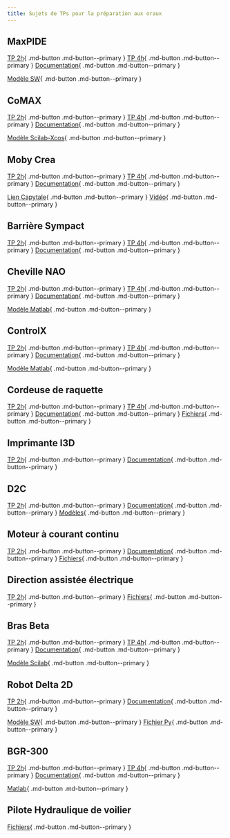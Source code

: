 ```yaml
---
title: Sujets de TPs pour la préparation aux oraux
---
```


[comment]: <> (Page manuelle)


## MaxPIDE

[TP 2h](https://github.com/xpessoles/PSI_Preparation_Oral/raw/main/TPs_2024/11_MaxPID/11_MaxPID_2h.pdf){ .md-button .md-button--primary }
[TP 4h](https://github.com/xpessoles/PSI_Preparation_Oral/raw/main/TPs_2024/11_MaxPID/11_MaxPID_4h.pdf){ .md-button .md-button--primary }
[Documentation](https://github.com/xpessoles/TP_Documents_PSI/raw/master/11_MaxpidE/11_MaxPIDE_Documentation.pdf){ .md-button .md-button--primary }

[Modèle SW](https://github.com/xpessoles/TP_Documents_PSI/raw/master/11_MaxpidE/Maxpid-V2_SolidWorks_V1.zip){ .md-button .md-button--primary }


[comment]: <>  (Plateforme 6 axes)

## CoMAX

[TP 2h](https://github.com/xpessoles/PSI_Preparation_Oral/raw/main/TPs_2024/04_CoMAX/04_CoMAX_2h.pdf){ .md-button .md-button--primary }
[TP 4h](https://github.com/xpessoles/PSI_Preparation_Oral/raw/main/TPs_2024/04_CoMAX/04_CoMAX_4h.pdf){ .md-button .md-button--primary }
[Documentation](https://github.com/xpessoles/TP_Documents_PSI/raw/master/04_CoMAX/04_Comax_Documentation.pdf){ .md-button .md-button--primary }

[Modèle Scilab-Xcos](https://github.com/xpessoles/TP_Documents_PSI/raw/master/04_CoMAX/04_CoMAX_XCOS.zip){ .md-button .md-button--primary }

## Moby Crea

[TP 2h](https://github.com/xpessoles/PSI_Preparation_Oral/raw/main/TPs_2024/13_Moby_Crea/13_Moby_Crea_2h.pdf){ .md-button .md-button--primary } 
[TP 4h](https://github.com/xpessoles/PSI_Preparation_Oral/raw/main/TPs_2024/13_Moby_Crea/13_Moby_Crea_4h.pdf){ .md-button .md-button--primary }
[Documentation](https://github.com/xpessoles/TP_Documents_PSI/raw/master/13_Moby_Crea/13_Documentation_Moby.pdf){ .md-button .md-button--primary }

[Lien Capytale](https://capytale2.ac-paris.fr/web/c/11e1-3612495){ .md-button .md-button--primary }
[Vidéo](https://github.com/xpessoles/TP_Sujets/raw/main/04_ResolutionCinematique/13_04_01/13_04_01_CarRide.mp4){ .md-button .md-button--primary }


[comment]: <>  (Robot à câbles RC4)

## Barrière Sympact

[TP 2h](https://github.com/xpessoles/PSI_Preparation_Oral/raw/main/TPs_2024/19_Sympact/19_Sympact_2h.pdf){ .md-button .md-button--primary } 
[TP 4h](https://github.com/xpessoles/PSI_Preparation_Oral/raw/main/TPs_2024/xx_xx/xx_4h.pdf){ .md-button .md-button--primary }
[Documentation](https://github.com/xpessoles/TP_Documents_PSI/raw/master/19_Sympact/19_Documentation_Sympact.pdf){ .md-button .md-button--primary }

## Cheville NAO

[TP 2h](https://github.com/xpessoles/PSI_Preparation_Oral/raw/main/TPs_2024/03_ChevilleNAO/03_ChevilleNAO_2h.pdf){ .md-button .md-button--primary } 
[TP 4h](https://github.com/xpessoles/PSI_Preparation_Oral/raw/main/TPs_2024/03_ChevilleNAO/03_ChevilleNAO_4h.pdf){ .md-button .md-button--primary }
[Documentation](https://github.com/xpessoles/TP_Documents_PSI/raw/master/03_ChevilleNAO/03_Documentation_ChevilleNAO.pdf){ .md-button .md-button--primary }

[Modèle Matlab](https://github.com/xpessoles/TP_Documents_PSI/raw/master/03_ChevilleNAO/03_ChevilleNAO_Matlab.zip){ .md-button .md-button--primary }


## ControlX
[TP 2h](https://github.com/xpessoles/PSI_Preparation_Oral/raw/main/TPs_2024/05_ControlX/05_ControlX_2h.pdf){ .md-button .md-button--primary } 
[TP 4h](https://github.com/xpessoles/PSI_Preparation_Oral/raw/main/TPs_2024/05_ControlX/05_ControlX_4h.pdf){ .md-button .md-button--primary }
[Documentation](https://github.com/xpessoles/TP_Documents_PSI/raw/master/05_ControlX/05_ControlX_Documentation.pdf){ .md-button .md-button--primary }

[Modèle Matlab](https://github.com/xpessoles/TP_Documents_PSI/raw/master/05_ControlX/05_ControlX_Matlab.zip){ .md-button .md-button--primary }


## Cordeuse de raquette
[TP 2h](https://github.com/xpessoles/PSI_Preparation_Oral/raw/main/TPs_2024/06_Cordeuse/Cordeuse_Sujet.pdf){ .md-button .md-button--primary } 
[TP 4h](https://github.com/xpessoles/PSI_Preparation_Oral/raw/main/TPs_2024/06_Cordeuse/06_Cordeuse_4h.pdf){ .md-button .md-button--primary }
[Documentation](https://github.com/xpessoles/TP_Documents_PSI/raw/master/06_Cordeuse/Documentation_Cordeuse_V2.pdf){ .md-button .md-button--primary }
[Fichiers](https://github.com/xpessoles/PSI_Preparation_Oral/raw/main/TPs_2024/06_Cordeuse/06_Cordeuse.zip){ .md-button .md-button--primary }

## Imprimante I3D
[TP 2h](https://github.com/xpessoles/PSI_Preparation_Oral/raw/main/TPs_2024/22_I3D/22_I3D_2h.pdf){ .md-button .md-button--primary } 
[Documentation](https://github.com/xpessoles/TP_Documents_PSI/raw/master/22_ImprimanteI3D/22_ImprimanteI3D_Documentation.pdf){ .md-button .md-button--primary }

## D2C
[TP 2h](https://github.com/xpessoles/PSI_Preparation_Oral/raw/main/TPs_2024/08_Drone_D2C/D2C_SED_Sujet.pdf){ .md-button .md-button--primary } 
[Documentation](https://github.com/xpessoles/PSI_Preparation_Oral/raw/main/TPs_2024/08_Drone_D2C/Documentation_DroneD2C_V3.pdf){ .md-button .md-button--primary }
[Modèles](https://github.com/xpessoles/PSI_Preparation_Oral/raw/main/TPs_2024/08_Drone_D2C/Modeles.zip){ .md-button .md-button--primary }


## Moteur à courant continu
[TP 2h](https://github.com/xpessoles/PSI_Preparation_Oral/raw/main/TPs_2024/12_MoteurMCC/12_MoteurCC_2h.pdf){ .md-button .md-button--primary } 
[Documentation](https://github.com/xpessoles/TP_Documents_PSI/raw/master/12_MoteurCC_3Sigma/12_MoteurCC_DocumentsRessources.pdf){ .md-button .md-button--primary }
[Fichiers](https://github.com/xpessoles/PSI_Preparation_Oral/raw/main/TPs_2024/12_MoteurMCC/CommandePWM_Mesure.slx){ .md-button .md-button--primary }


## Direction assistée électrique
[TP 2h](https://github.com/xpessoles/PSI_Preparation_Oral/raw/main/TPs_2024/07_DAE/DAE_Sujet.pdf){ .md-button .md-button--primary } 
[Fichiers](https://github.com/xpessoles/PSI_Preparation_Oral/raw/main/TPs_2024/07_DAE/DAE_Eleves.zip){ .md-button .md-button--primary } 

## Bras Beta
[TP 2h](https://github.com/xpessoles/PSI_Preparation_Oral/raw/main/TPs_2024/02_BrasBeta/02_BrasBeta_2h.pdf){ .md-button .md-button--primary } 
[TP 4h](https://github.com/xpessoles/PSI_Preparation_Oral/raw/main/TPs_2024/02_BrasBeta/02_BrasBeta_4h.pdf){ .md-button .md-button--primary }
[Documentation](https://github.com/xpessoles/TP_Documents_PSI/raw/master/02_BrasBeta/02_BrasBeta_Documentation.pdf){ .md-button .md-button--primary }

[Modèle Scilab](https://github.com/xpessoles/TP_Documents_PSI/raw/master/02_BrasBeta/02_BrasBeta_Xcos.zip){ .md-button .md-button--primary }


## Robot Delta 2D
[TP 2h](https://github.com/xpessoles/PSI_Preparation_Oral/raw/main/TPs_2024/17_RobotDelta2D/17_RobotDelta2D_2h.pdf){ .md-button .md-button--primary } 
[Documentation](https://github.com/xpessoles/TP_Documents_PSI/raw/master/17_RobotDelta2D/17_RobotDelta2D_Documentation.pdf){ .md-button .md-button--primary }

[Modèle SW](https://github.com/xpessoles/PSI_Preparation_Oral/raw/main/TPs_2024/17_RobotDelta2D/17_RobotDelta2D_SW.zip){ .md-button .md-button--primary } 
[Fichier Py](https://github.com/xpessoles/PSI_Preparation_Oral/raw/main/TPs_2024/17_RobotDelta2D/DeplacementVertPas10mm_API.py){ .md-button .md-button--primary } 

## BGR-300
[TP 2h](https://github.com/xpessoles/PSI_Preparation_Oral/raw/main/TPs_2024/01_BGR-300/01_BGR-300_Sujet_2h.pdf){ .md-button .md-button--primary } 
[TP 4h](https://github.com/xpessoles/PSI_Preparation_Oral/raw/main/TPs_2024/01_BGR-300/02_BrasBeta_4h.pdf){ .md-button .md-button--primary }
[Documentation](https://github.com/xpessoles/TP_Documents_PSI/raw/master/01_BGR-300/01_BGR-300_Documentation.pdf){ .md-button .md-button--primary }

[Matlab](https://github.com/xpessoles/TP_Documents_PSI/raw/master/01_BGR-300/01_BGR-300_Matlab.zip){ .md-button .md-button--primary }


## Pilote Hydraulique de voilier

[Fichiers](https://github.com/xpessoles/PSI_Preparation_Oral/raw/main/TPs_2024/Pilote.zip){ .md-button .md-button--primary }




